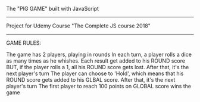 The "PIG GAME" built with JavaScript
*****************
Project for Udemy Course "The Complete JS course 2018"
******************
GAME RULES:

The game has 2 players, playing in rounds
In each turn, a player rolls a dice as many times as he whishes. Each result get added to his ROUND score
BUT, if the player rolls a 1, all his ROUND score gets lost. After that, it's the next player's turn
The player can choose to 'Hold', which means that his ROUND score gets added to his GLBAL score. After that, it's the next player's turn
The first player to reach 100 points on GLOBAL score wins the game
